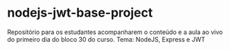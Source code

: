 # nodejs-jwt-base-project
Repositório para os estudantes acompanharem o conteúdo e a aula ao vivo do primeiro dia do bloco 30 do curso. Tema: NodeJS, Express e JWT
